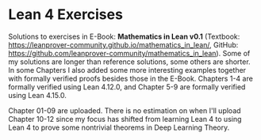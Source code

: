 # Lean 4 Exercises

Solutions to exercises in E-Book: **Mathematics in Lean v0.1** (Textbook: https://leanprover-community.github.io/mathematics_in_lean/, GitHub: https://github.com/leanprover-community/mathematics_in_lean). Some of my solutions are longer than reference solutions, some others are shorter. In some Chapters I also added some more interesting examples together with formally verified proofs besides those in the E-Book. Chapters 1-4 are formally verified using Lean 4.12.0, and Chapter 5-9 are formally verified using Lean 4.15.0. 

Chapter 01-09 are uploaded. There is no estimation on when I'll upload Chapter 10-12 since my focus has shifted from learning Lean 4 to using Lean 4 to prove some nontrivial theorems in Deep Learning Theory. 

